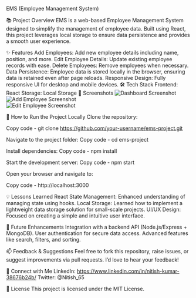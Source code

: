 EMS (Employee Management System)

📚 Project Overview
EMS is a web-based Employee Management System designed to simplify the management of employee data. Built using React, this project leverages local storage to ensure data persistence and provides a smooth user experience.

✨ Features
Add Employees: Add new employee details including name, position, and more.
Edit Employee Details: Update existing employee records with ease.
Delete Employees: Remove employees when necessary.
Data Persistence: Employee data is stored locally in the browser, ensuring data is retained even after page reloads.
Responsive Design: Fully responsive UI for desktop and mobile devices.
🛠️ Tech Stack
Frontend: React
Storage: Local Storage
📸 Screenshots
![Dashboard Screenshot](screenshots/dashboard.png)  
![Add Employee Screenshot](screenshots/add-employee.png)  
![Edit Employee Screenshot](screenshots/edit-employee.png)  


🚀 How to Run the Project Locally
Clone the repository:

Copy code - git clone https://github.com/your-username/ems-project.git 

Navigate to the project folder:
Copy code - cd ems-project

Install dependencies:
Copy code - npm install  

Start the development server:
Copy code - npm start

Open your browser and navigate to:

Copy code - http://localhost:3000  

💡 Lessons Learned
React State Management: Enhanced understanding of managing state using hooks.
Local Storage: Learned how to implement a lightweight data storage solution for small-scale projects.
UI/UX Design: Focused on creating a simple and intuitive user interface.

🌟 Future Enhancements
Integration with a backend API (Node.js/Express + MongoDB).
User authentication for secure data access.
Advanced features like search, filters, and sorting.

📫 Feedback & Suggestions
Feel free to fork this repository, raise issues, or suggest improvements via pull requests. I’d love to hear your feedback!

🔗 Connect with Me
LinkedIn: https://www.linkedin.com/in/nitish-kumar-38676b24b/
Twitter: @Nitish_65

📜 License
This project is licensed under the MIT License.
